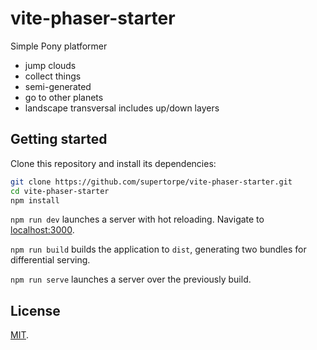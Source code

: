 # vite-phaser-starter

Simple Pony platformer

- jump clouds
- collect things
- semi-generated
- go to other planets
- landscape transversal includes up/down layers

## Getting started

Clone this repository and install its dependencies:

```bash
git clone https://github.com/supertorpe/vite-phaser-starter.git
cd vite-phaser-starter
npm install
```

`npm run dev` launches a server with hot reloading. Navigate to [localhost:3000](http://localhost:3000).

`npm run build` builds the application to `dist`, generating two bundles for differential serving.

`npm run serve` launches a server over the previously build.

## License

[MIT](LICENSE).
